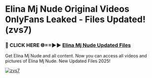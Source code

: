 # Elina Mj Nude Original Videos 0nlyFans Leaked - Files Updated! (zvs7)

<h3>🔴 CLICK HERE 🌐==►► <a href="https://tinyurl.com/5h6xmrr3" rel="nofollow">Elina Mj Nude Updated Files</a></h3>

Get Elina Mj Nude and all content. Now you can access all videos and pictures of Elina Mj Nude. New Updated Files 2025!

[![zvs7](https://i.imgur.com/KVD873Z.gif)](https://tinyurl.com/5h6xmrr3)
